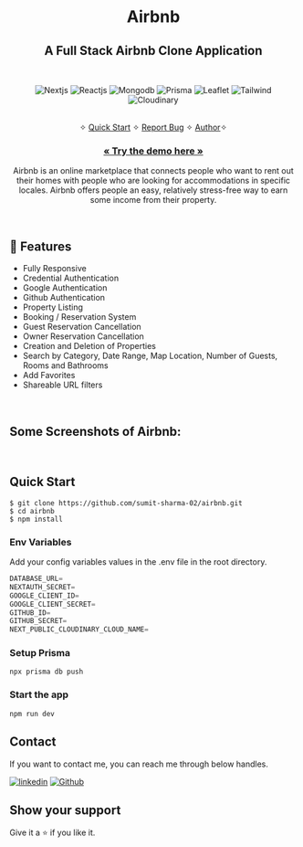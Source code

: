 <h1 align="center">Airbnb</h1> 

<h2 align="center">A Full Stack Airbnb Clone Application </h2>

<br />
<p align="center">
    <img src="https://img.shields.io/badge/Next.js-000000?style=for-the-badge&logo=nextdotjs&logoColor=white" alt="Nextjs" />
    <img src="https://img.shields.io/badge/React.js-20232A?style=for-the-badge&logo=react&logoColor=61DAFB" alt="Reactjs" />
    <img src="https://img.shields.io/badge/MongoDB-339933?style=for-the-badge&logo=mongodb&logoColor=white" alt="Mongodb" />
    <img src="https://img.shields.io/badge/Prisma-5A67D8?style=for-the-badge&logo=prisma&logoColor=white" alt="Prisma" />
    <img src="https://img.shields.io/badge/Leaflet-green?style=for-the-badge&logo=leaflet&logoColor=white" alt="Leaflet" />
    <img src="https://img.shields.io/badge/Tailwind_CSS-38B2AC?style=for-the-badge&logo=tailwind-css&logoColor=white" alt="Tailwind" />
    <img src="https://img.shields.io/badge/Cloudinary-3448C5?style=for-the-badge&logo=cloudinary-css&logoColor=white" alt="Cloudinary" />
</p>

<p align="center"> 
    <br />&#10023;
    <a href="#Quick-Start">Quick Start</a>   &#10023;    
    <a href="https://github.com/sumit-sharma-02/airbnb/issues">Report Bug</a>   &#10023;
    <a href="#Contact">Author</a>&#10023;
  </p>
  
  <h3 align="center"><a href="https://crafty-commerce.vercel.app/"><strong>« Try the demo here »</strong></a></h3>

<p align="center"> 
    Airbnb is an online marketplace that connects people who want to rent out their homes with people who are looking for accommodations in specific locales. Airbnb offers people an easy, relatively stress-free way to earn some income from their property.
</p>

<!-- ![airbnb-poster](https://user-images.githubusercontent.com/52236473/213875454-41544c01-9a6c-4dcb-b02d-a8dfd1f72344.png) -->
<br />

## 🚀 Features
- Fully Responsive
- Credential Authentication
- Google Authentication
- Github Authentication
- Property Listing
- Booking / Reservation System
- Guest Reservation Cancellation
- Owner Reservation Cancellation
- Creation and Deletion of Properties
- Search by Category, Date Range, Map Location, Number of Guests, Rooms and Bathrooms
- Add Favorites
- Shareable URL filters
<br />

## Some Screenshots of Airbnb:
<!-- <table>
  <tr>
    <td><img src="https://user-images.githubusercontent.com/52236473/213743990-e22e06d0-d611-45b4-a78a-a1ac05a30971.png" alt="home" /></td>
    <td><img src="https://user-images.githubusercontent.com/52236473/213744200-32ff18be-0962-4919-9da8-a7bddbaaf814.png" alt="popular products" /></td>
  </tr>
  <tr>
    <td><img src="https://user-images.githubusercontent.com/52236473/213744648-82a2e43c-20b6-4a13-ad93-aa0b481764c0.png" alt="limited offers" /></td>
    <td><img src="https://user-images.githubusercontent.com/52236473/213744776-a702dcb2-c8d3-4e42-a195-b7816e55fcf3.png" alt="category Products" /></td>
  </tr>
  <tr>
    <td><img src="https://user-images.githubusercontent.com/52236473/213745588-deaf8902-705d-4b2a-b262-693a181b282e.png" alt="products category" /></td>
    <td><img src="https://user-images.githubusercontent.com/52236473/213745842-02b64422-c72c-470e-95d2-416dc40c9163.png" alt="product" /></td>
  </tr>
</table> -->
<br/>

## Quick Start

```shell
$ git clone https://github.com/sumit-sharma-02/airbnb.git
$ cd airbnb
$ npm install
```

### Env Variables

Add your config variables values in the .env file in the root directory.

```js
DATABASE_URL=
NEXTAUTH_SECRET=
GOOGLE_CLIENT_ID=
GOOGLE_CLIENT_SECRET=
GITHUB_ID=
GITHUB_SECRET=
NEXT_PUBLIC_CLOUDINARY_CLOUD_NAME=
```

### Setup Prisma

```shell
npx prisma db push

```

### Start the app

```shell
npm run dev
```


## Contact
If you want to contact me, you can reach me through below handles.

[![linkedin](https://img.shields.io/badge/Sumit_Sharma-0077B5?style=for-the-badge&logo=linkedin&logoColor=white)](https://www.linkedin.com/in/sumitsharma002/)
[![Github](https://img.shields.io/badge/Sumit_Sharma-20232A?style=for-the-badge&logo=Github&logoColor=white)](https://github.com/sumit-sharma-02/)

## Show your support

Give it a ⭐️ if you like it.

